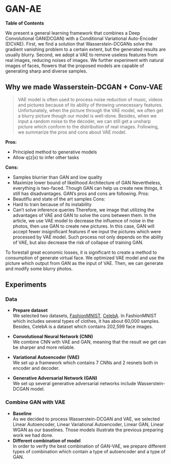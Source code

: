 # GAN-AE

__Table of Contents__

We present a general learning framework that combines a Deep Convolutional GAN(DCGAN) with a Conditional Variational Auto-Encoder (DCVAE). First, we find a solution that Wasserstein-DCGANs solve the gradient vanishing problem to a certain extent, but the generated results are usually blurry. Second, we adopt a VAE to remove useless features from real images, reducing noises of images. We further experiment with natural images of faces, flowers that the proposed models are capable of generating sharp and diverse samples. 

## Why we made Wasserstein-DCGAN + Conv-VAE
> VAE model is often used to process noise reduction of music, videos and pictures because of its ability of throwing unnecessary features. 
Unfortunately, when the picture through the VAE model, we often get a blurry picture though our model is well-done. Besides, when we input a random noise to the decoder, we can still get a unsharp picture which conform to the distribution of real images.
Following, we summarize the pros and cons about VAE model.

__Pros:__
- Principled method to generative models
- Allow q(z|x) to infer other tasks

__Cons:__
- Samples blurrier than GAN and low quality
- Maximize lower bound of likelihood
Architecture of GAN
Nevertheless, everything is two-faced. Though GAN can help us create new things, it still has disadvantages. GAN’s pros and cons are following.
Pros:
- Beautiflu and state of the art samples
Cons:
- Hard to train because of its instability
- Can’t solve inference queries
Therefore, we image that utilizing the advantages of VAE and GAN to solve the cons between them. In the article, we use VAE model to decrease the influence of noise in the photos, then use GAN to create new pictures. In this case, GAN will accept fewer insignificant features if we input the pictures which were processed by VAE model. Such process not only depends on the ability of VAE, but also decrease the risk of collapse of training GAN.

To forestall great economic losses, it is significant to create a method to consumption of generate virtual face. We optimized VAE model and use the picture which output from GAN as the input of VAE. Then, we can generate and modify some blurry photos.

## Experiments
### Data
- __Prepare dataset__  
We selected two datasets, [FashionMNIST](https://github.com/zalandoresearch/fashion-mnist/blob/master/README.md), [CelebA](https://mmlab.ie.cuhk.edu.hk/projects/CelebA.html). In FashionMNIST which includes several types of clothes, it has about 60,000 samples. Besides, CelebA is a dataset which contains 202,599 face images.

- __Convolutional Neural Network (CNN)__  
We combine CNN with VAE and GAN, meaning that the result we get can be sharper and more reliable.
- __Variational Autoencoder (VAE)__  
We set up a framework which contains 7 CNNs and 2 resnets both in encoder and decoder. 
- __Generative Adversarial Network (GAN)__  
We set up several generative adversarial networks include Wasserstein-DCGAN model.

### Combine GAN with VAE
- __Baseline__  
As we decided to process Wasserstein-DCGAN and VAE, we selected Linear Autoencoder, Linear Variational Autoencoder, Linear GAN, Linear WGAN as our baselines. Those models illustrate the previous preparing work we had done.
- __Different combination of model__  
In order to verify the best combination of GAN-VAE, we prepare different types of combination which contain a type of autoencoder and a type of GAN.
